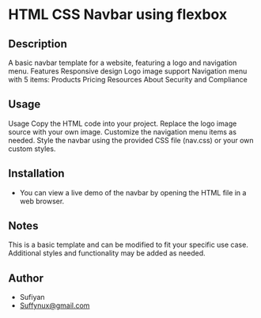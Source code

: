 # HTML CSS Navbar using flexbox

## Description

 A basic navbar template for a website, featuring a logo and navigation menu.
Features
Responsive design
Logo image support
Navigation menu with 5 items:
Products
Pricing
Resources
About
Security and Compliance

## Usage

Usage
Copy the HTML code into your project.
Replace the logo image source with your own image.
Customize the navigation menu items as needed.
Style the navbar using the provided CSS file (nav.css) or your own custom styles.


## Installation

* You can view a live demo of the navbar by opening the HTML file in a web browser.

## Notes
This is a basic template and can be modified to fit your specific use case.
Additional styles and functionality may be added as needed.

## Author

* Sufiyan
* Suffynux@gmail.com









